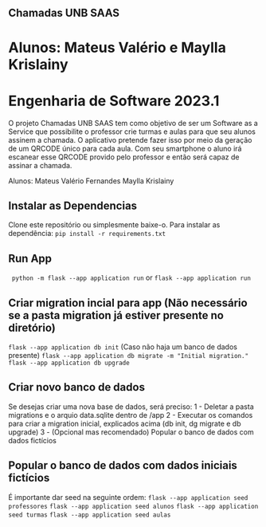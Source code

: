 ## Chamadas UNB SAAS
# Alunos: Mateus Valério e Maylla Krislainy
# Engenharia de Software 2023.1

O projeto Chamadas UNB SAAS tem como objetivo de ser um Software as a Service que possibilite o professor crie turmas e aulas para que seu alunos assinem a chamada. O aplicativo pretende fazer isso por meio da geração de um QRCODE único para cada aula. Com seu smartphone o aluno irá escanear esse QRCODE provido pelo professor e então será capaz de assinar a chamada.

Alunos: 
Mateus Valério Fernandes 
Maylla Krislainy

## Instalar as Dependencias

Clone este repositório ou simplesmente baixe-o. Para instalar as dependência: `pip install -r requirements.txt`

## Run App

` python -m flask --app application run` or `flask --app application run`

## Criar migration incial para app (Não necessário se a pasta migration já estiver presente no diretório)

`flask --app application db init` (Caso não haja um banco de dados presente) `flask --app application db migrate -m "Initial migration."` `flask --app application db upgrade`

## Criar novo banco de dados

Se desejas criar uma nova base de dados, será preciso:
1 - Deletar a pasta migrations e o arquio data.sqlite dentro de /app
2 - Executar os comandos para criar a migration inicial, explicados acima (db init, dg migrate e db upgrade)
3 - (Opcional mas recomendado) Popular o banco de dados com dados fictícios

## Popular o banco de dados com dados iniciais fictícios

É importante dar seed na seguinte ordem:
`flask --app application seed professores`
`flask --app application seed alunos` 
`flask --app application seed turmas`
`flask --app application seed aulas`

